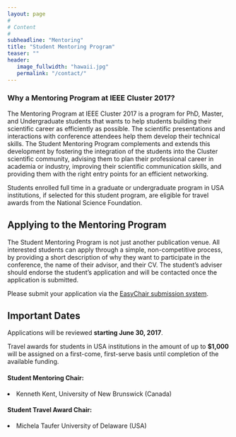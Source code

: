 ```yaml
---
layout: page
#
# Content
#
subheadline: "Mentoring"
title: "Student Mentoring Program"
teaser: ""
header:
   image_fullwidth: "hawaii.jpg"
   permalink: "/contact/"
---
```


<h3>Why a Mentoring Program at IEEE Cluster 2017?</h3>

The Mentoring Program at IEEE Cluster 2017 is a program for PhD, Master, and
Undergraduate students that wants to help students building their scientific
career as efficiently as possible. The scientific presentations and
interactions with conference attendees help them develop their technical
skills. The Student Mentoring Program complements and extends this development
by fostering the integration of the students into the Cluster scientific
community, advising them to plan their professional career in academia or
industry, improving their scientific communication skills, and providing them
with the right entry points for an efficient networking.

Students enrolled full time in a graduate or undergraduate program in USA
institutions, if selected for this student program, are eligible for travel
awards from the National Science Foundation.

<h2>Applying to the Mentoring Program</h2>

The Student Mentoring Program is not just another publication venue. All interested
students can apply through a simple, non-competitive process, by providing a short
description of why they want to participate in the conference, the name of their
advisor, and their CV. The student’s adviser should endorse the student’s application
and will be contacted once the application is submitted.

Please submit your application via the <a
href="https://easychair.org/conferences/?conf=ieeecluster2017">EasyChair
submission system</a>.

<h2>Important Dates</h2>

Applications will be reviewed <b>starting June 30, 2017</b>.

Travel awards for students in USA institutions in the amount of up to <b>$1,000</b>
will be assigned on a first-come, first-serve basis until completion of the
available funding.


<h4>Student Mentoring Chair:</h4>
<li>Kenneth Kent, University of New Brunswick (Canada)</li>

<h4>Student Travel Award Chair:</h4>
<li>Michela Taufer University of Delaware (USA)</li>




